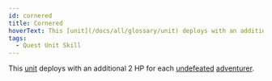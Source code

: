 ```yaml
---
id: cornered
title: Cornered
hoverText: This [unit](/docs/all/glossary/unit) deploys with an additional 2 HP for each [undefeated](/docs/all/glossary/defeated) [adventurer](/docs/all/glossary/adventurer).
tags:
  - Quest Unit Skill
---
```


This [unit](/docs/all/glossary/unit) deploys with an additional 2 HP for each [undefeated](/docs/all/glossary/defeated) [adventurer](/docs/all/glossary/adventurer).
